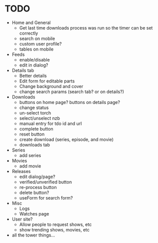 # TODO

- Home and General
  - Get last time downloads process was run so the timer can be set correctly
  - search on mobile
  - custom user profile?
  - tables on mobile
- Feeds
  - enable/disable
  - edit in dialog?
- Details tab
  - Better details
  - Edit form for editable parts
  - Change background and cover
  - change search params (search tab? or on details?)
- Downloads
  - buttons on home page? buttons on details page?
  - change status
  - un-select torch
  - select/unselect nzb
  - manual entry for tdo id and url
  - complete button
  - reset button
  - create download (series, episode, and movie)
  - downloads tab
- Series
  - add series
- Movies
  - add movie
- Releases
  - edit dialog/page?
  - verified/unverified button
  - re-process button
  - delete button?
  - useForm for search form?
- Misc
  - Logs
  - Watches page
- User site?
  - Allow people to request shows, etc
  - show trending shows, movies, etc
- all the tower things...

